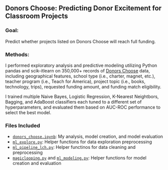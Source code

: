 ## Donors Choose: Predicting Donor Excitement for Classroom Projects

### Goal: 
Predict whether projects listed on Donors Choose will reach full funding.

### Methods:
I performed exploratory analysis and predictive modeling utilizing Python pandas and scik-itlearn on 350,000+ records of [Donors Choose](https://www.donorschoose.org/) data, including geographical features, school type (i.e., charter, magnet, etc.), teacher program (i.e., Teach for America), project topic (i.e., books, technology, trips), requested funding amount, and funding match eligibility.

I trained multiple Naive Bayes, Logistic Regression, K-Nearest Neightbors, Bagging, and AdaBoost classifiers each tuned to a different set of hyperparameters, and evaluated them based on AUC-ROC performance to select the best model.


### Files Included
- [`donors_choose.ipynb`](https://github.com/lorenh516/predicting_excitement/blob/master/donors_choose.ipynb): My analysis, model creation, and model evaluation
- [`ml_explore.py`](https://github.com/lorenh516/predicting_excitement/blob/master/ml_explore.py): Helper functions for data exploration preprocessing
- [`ml_pipeline_lch.py`](https://github.com/lorenh516/predicting_excitement/blob/master/ml_pipeline_lch.py): Helper functinos for data cleaning and preprocessing
- [`magiclooping.py`](https://github.com/lorenh516/predicting_excitement/blob/master/magiclooping.py) and [`ml_modeling.py`](https://github.com/lorenh516/predicting_excitement/blob/master/ml_modeling.py): Helper functions for model creation and evaluation
